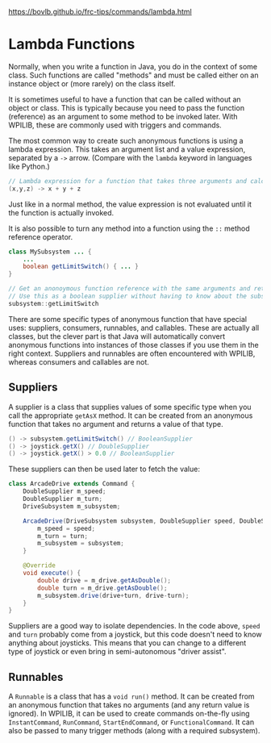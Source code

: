 https://bovlb.github.io/frc-tips/commands/lambda.html

# Lambda Functions

Normally, when you write a function in Java, you do in the context of some class.  Such functions are called "methods" and must be called either on an instance object or (more rarely) on the class itself.

It is sometimes useful to have a function that can be called without an object or class.  This is typically because you need to pass the function (reference) as an argument to some method to be invoked later.  With WPILIB, these are commonly used with triggers and commands.

The most common way to create such anonymous functions is using a lambda expression.  This takes an argument list and a value expression, separated by a `->` arrow.  (Compare with the `lambda` keyword in languages like Python.)

```java
// Lambda expression for a function that takes three arguments and calculates their sum
(x,y,z) -> x + y + z
```

Just like in a normal method, the value expression is not evaluated until it the function is actually invoked.

It is also possible to turn any method into a function using the `::` method reference operator.

```java
class MySubsystem ... {
    ...
    boolean getLimitSwitch() { ... }
}

// Get an anonoymous function reference with the same arguments and return type.
// Use this as a boolean supplier without having to know about the subsystem.
subsystem::getLimitSwitch
```

There are some specific types of anonymous function that have special uses: suppliers, consumers, runnables, and callables.  These are actually all classes, but the clever part is that Java will automatically convert anonymous functions into instances of those classes if you use them in the right context.  Suppliers and runnables are often encountered with WPILIB, whereas consumers and callables are not.

## Suppliers

A supplier is a class that supplies values of some specific type when you call the appropriate `getAsX` method.  It can be created from an anonymous function that takes no argument and returns a value of that type.

```java
() -> subsystem.getLimitSwitch() // BooleanSupplier
() -> joystick.getX() // DoubleSupplier
() -> joystick.getX() > 0.0 // BooleanSupplier
```

These suppliers can then be used later to fetch the value:
```java
class ArcadeDrive extends Command {
    DoubleSupplier m_speed;
    DoubleSupplier m_turn;
    DriveSubsystem m_subsystem;

    ArcadeDrive(DriveSubsystem subsystem, DoubleSupplier speed, DoubleSupplier turn) {
        m_speed = speed;
        m_turn = turn;
        m_subsystem = subsystem;
    }

    @Override
    void execute() {
        double drive = m_drive.getAsDouble();
        double turn = m_drive.getAsDouble();
        m_subsystem.drive(drive+turn, drive-turn);
    }
}
```

Suppliers are a good way to isolate dependencies.  In the code above, `speed` and `turn` probably come from a joystick, but this code doesn't need to know anything about joysticks.  This means that you can change to a different type of joystick or even bring in semi-autonomous "driver assist".

## Runnables

A `Runnable` is a class that has a `void run()` method.  It can be created from an anonymous function that takes no arguments (and any return value is ignored).  In WPILIB, it can be used to create commands on-the-fly using `InstantCommand`, `RunCommand`, `StartEndCommand`, or `FunctionalCommand`.  It can also be passed to many trigger methods (along with a required subsystem).